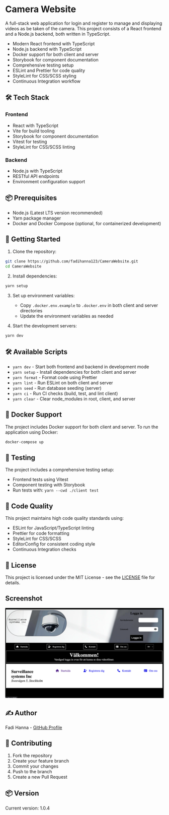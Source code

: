 # Camera Website

A full-stack web application for login and register to manage and displaying videos as be taken of the camera. This project consists of a React frontend and a Node.js backend, both written in TypeScript.

- Modern React frontend with TypeScript
- Node.js backend with TypeScript
- Docker support for both client and server
- Storybook for component documentation
- Comprehensive testing setup
- ESLint and Prettier for code quality
- StyleLint for CSS/SCSS styling
- Continuous Integration workflow

## 🛠️ Tech Stack

### Frontend

- React with TypeScript
- Vite for build tooling
- Storybook for component documentation
- Vitest for testing
- StyleLint for CSS/SCSS linting

### Backend

- Node.js with TypeScript
- RESTful API endpoints
- Environment configuration support

## 📦 Prerequisites

- Node.js (Latest LTS version recommended)
- Yarn package manager
- Docker and Docker Compose (optional, for containerized development)

## 🚀 Getting Started

1. Clone the repository:

```bash
git clone https://github.com/fadihanna123/CameraWebsite.git
cd CameraWebsite
```

2. Install dependencies:

```bash
yarn setup
```

3. Set up environment variables:

   - Copy `.docker.env.example` to `.docker.env` in both client and server directories
   - Update the environment variables as needed

4. Start the development servers:

```bash
yarn dev
```

## 🛠️ Available Scripts

- `yarn dev` - Start both frontend and backend in development mode
- `yarn setup` - Install dependencies for both client and server
- `yarn format` - Format code using Prettier
- `yarn lint` - Run ESLint on both client and server
- `yarn seed` - Run database seeding (server)
- `yarn ci` - Run CI checks (build, test, and lint client)
- `yarn clear` - Clear node_modules in root, client, and server

## 🐳 Docker Support

The project includes Docker support for both client and server. To run the application using Docker:

```bash
docker-compose up
```

## 🧪 Testing

The project includes a comprehensive testing setup:

- Frontend tests using Vitest
- Component testing with Storybook
- Run tests with: `yarn --cwd ./client test`

## 📝 Code Quality

This project maintains high code quality standards using:

- ESLint for JavaScript/TypeScript linting
- Prettier for code formatting
- StyleLint for CSS/SCSS
- EditorConfig for consistent coding style
- Continuous Integration checks

## 📄 License

This project is licensed under the MIT License - see the [LICENSE](LICENSE) file for details.

## Screenshot
![Screenshot](screenshot.png "Screenshot")
## ✍️ Author

Fadi Hanna - [GitHub Profile](https://github.com/fadihanna123)

## 🤝 Contributing

1. Fork the repository
2. Create your feature branch
3. Commit your changes
4. Push to the branch
5. Create a new Pull Request

## 📦 Version

Current version: 1.0.4
